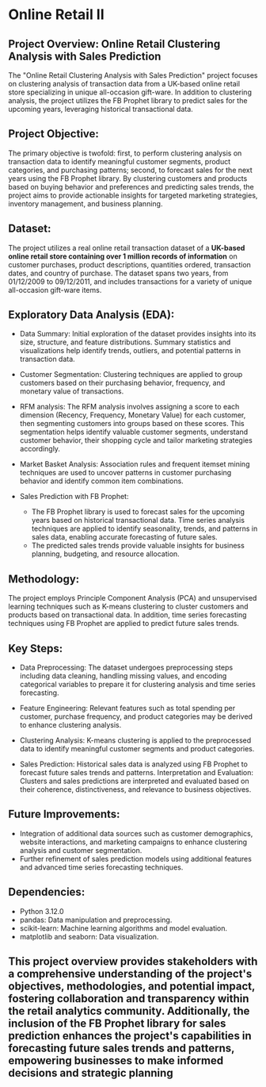 # Online Retail II #

## Project Overview: Online Retail Clustering Analysis with Sales Prediction

The "Online Retail Clustering Analysis with Sales Prediction" project focuses on clustering analysis of transaction data from a UK-based online retail store specializing in unique all-occasion gift-ware. In addition to clustering analysis, the project utilizes the FB Prophet library to predict sales for the upcoming years, leveraging historical transactional data.

## Project Objective:

The primary objective is twofold: first, to perform clustering analysis on transaction data to identify meaningful customer segments, product categories, and purchasing patterns; second, to forecast sales for the next years using the FB Prophet library. By clustering customers and products based on buying behavior and preferences and predicting sales trends, the project aims to provide actionable insights for targeted marketing strategies, inventory management, and business planning.

## Dataset:

The project utilizes a real online retail transaction dataset of a **UK-based online retail store containing over 1 million records of information** on customer purchases, product descriptions, quantities ordered, transaction dates, and country of purchase. The dataset spans two years, from 01/12/2009 to 09/12/2011, and includes transactions for a variety of unique all-occasion gift-ware items.

## Exploratory Data Analysis (EDA):

* Data Summary: Initial exploration of the dataset provides insights into its size, structure, and feature distributions. Summary statistics and visualizations help identify trends, outliers, and potential patterns in transaction data.

* Customer Segmentation: Clustering techniques are applied to group customers based on their purchasing behavior, frequency, and monetary value of transactions.

* RFM analysis: The RFM analysis involves assigning a score to each dimension (Recency, Frequency, Monetary Value) for each customer, then segmenting customers into groups based on these scores. This segmentation helps identify valuable customer segments, understand customer behavior, their shopping cycle and tailor marketing strategies accordingly. 

* Market Basket Analysis: Association rules and frequent itemset mining techniques are used to uncover patterns in customer purchasing behavior and identify common item combinations.

* Sales Prediction with FB Prophet:
    - The FB Prophet library is used to forecast sales for the upcoming years based on historical transactional data.
        Time series analysis techniques are applied to identify seasonality, trends, and patterns in sales data, enabling accurate forecasting of future sales.
    - The predicted sales trends provide valuable insights for business planning, budgeting, and resource allocation.

## Methodology:

The project employs Principle Component Analysis (PCA) and unsupervised learning techniques such as K-means clustering to cluster customers and products based on transactional data. In addition, time series forecasting techniques using FB Prophet are applied to predict future sales trends.

## Key Steps:

* Data Preprocessing: The dataset undergoes preprocessing steps including data cleaning, handling missing values, and encoding categorical variables to prepare it for clustering analysis and time series forecasting.

* Feature Engineering: Relevant features such as total spending per customer, purchase frequency, and product categories may be derived to enhance clustering analysis.

* Clustering Analysis: K-means clustering is applied to the preprocessed data to identify meaningful customer segments and product categories.

* Sales Prediction: Historical sales data is analyzed using FB Prophet to forecast future sales trends and patterns.
Interpretation and Evaluation: Clusters and sales predictions are interpreted and evaluated based on their coherence, distinctiveness, and relevance to business objectives.

## Future Improvements:

- Integration of additional data sources such as customer demographics, website interactions, and marketing campaigns to enhance clustering analysis and customer segmentation.
- Further refinement of sales prediction models using additional features and advanced time series forecasting techniques.    

## Dependencies:

* Python 3.12.0
* pandas: Data manipulation and preprocessing.
* scikit-learn: Machine learning algorithms and model evaluation.
* matplotlib and seaborn: Data visualization.

## **This project overview provides stakeholders with a comprehensive understanding of the project's objectives, methodologies, and potential impact, fostering collaboration and transparency within the retail analytics community. Additionally, the inclusion of the FB Prophet library for sales prediction enhances the project's capabilities in forecasting future sales trends and patterns, empowering businesses to make informed decisions and strategic planning**
